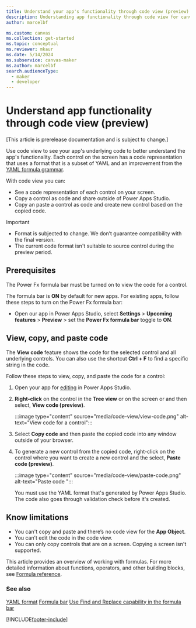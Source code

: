 ```yaml
---
title: Understand your app's functionality through code view (preview)
description: Understanding app functionality through code view for canvas apps.
author: marcelbf

ms.custom: canvas
ms.collection: get-started
ms.topic: conceptual
ms.reviewer: mkaur
ms.date: 5/14/2024
ms.subservice: canvas-maker
ms.author: marcelbf
search.audienceType: 
  - maker
  - developer
---
```

# Understand app functionality through code view (preview)

[This article is prerelease documentation and is subject to change.]

Use code view to see your app's underlying code to better understand the app's functionality. Each control on the screen has a code representation that uses a format that is a subset of YAML and an improvement from the [YAML formula grammar](/power-platform/power-fx/yaml-formula-grammar).

With code view you can:

- See a code representation of each control on your screen.
- Copy a control as code and share outside of Power Apps Studio.
- Copy an paste a control as code and create new control based on the copied code.

> [!IMPORTANT]
> - Format is subjected to change. We don’t guarantee compatibility with the final version.
> - The current code format isn't suitable to source control during the preview period.

## Prerequisites 

 The Power Fx formula bar must be turned on to view the code for a control.

The formula bar is **ON** by default for new apps. For existing apps, follow these steps to turn on the Power Fx formula bar:
 - Open our app in Power Apps Studio, select **Settings** > **Upcoming features** > **Preview** > set the **Power Fx formula bar** toggle to **ON**.


## View, copy, and paste code

The **View code** feature shows the code for the selected control and all underlying controls. You can also use the shortcut **Ctrl + F** to find a specific string in the code.

Follow these steps to view, copy, and paste the code for a control:

1. Open your app for [editing](edit-app.md) in Power Apps Studio.
1. **Right-click** on the control in the **Tree view** or on the screen or and then select, **View code (preview)**. 

    :::image type="content" source="media/code-view/view-code.png" alt-text="View code for a control":::

1. Select **Copy code** and then paste the copied code into any window outside of your browser.

1. To generate a new control from the copied code, right-click on the control where you want to create a new control and the select, **Paste code (preview)**. 

    :::image type="content" source="media/code-view/paste-code.png" alt-text="Paste code ":::


     You must use the YAML format that's generated by Power Apps Studio. The code also goes through validation check before it's created.

## Know limitations

* You can't copy and paste and there’s no code view for the **App Object**.
* You can’t edit the code in the code view.
* You can only copy controls that are on a screen. Copying a screen isn't supported.

This article provides an overview of working with formulas. For more detailed information about functions, operators, and other building blocks, see [Formula reference](formula-reference.md).

### See also

[YAML format](/power-platform/power-fx/yaml-formula-grammar)
[Formula bar](formula-bar-find-replace.md)
[Use Find and Replace capability in the formula bar](formula-bar-find-replace.md)

[!INCLUDE[footer-include](../../includes/footer-banner.md)]
